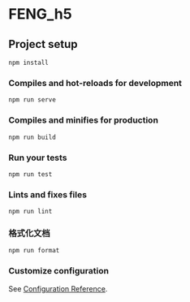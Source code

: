 # FENG_h5

## Project setup
```
npm install
```

### Compiles and hot-reloads for development
```
npm run serve
```

### Compiles and minifies for production
```
npm run build
```

### Run your tests
```
npm run test
```

### Lints and fixes files
```
npm run lint
```
### 格式化文档
```
npm run format
```

### Customize configuration
See [Configuration Reference](https://cli.vuejs.org/config/).
